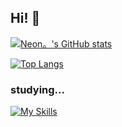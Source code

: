 ## Hi! 👋

[![Neon。's GitHub stats](https://github-readme-stats.vercel.app/api?username=neon-Gi&theme=vue-dark&show_icons=true)](https://github.com/neon-Gi/github-readme-stats)

[![Top Langs](https://github-readme-stats.vercel.app/api/top-langs/?username=neon-Gi&theme=vue-dark&show_icons=true&layout=compact)](https://github.com/neon-Gi/github-readme-stats)

### studying...
[![My Skills](https://skillicons.dev/icons?i=js,html,css,python,swift,php,mysql,cs,dotnet,Dart)](https://skillicons.dev)
